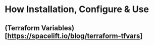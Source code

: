 # How Installation, Configure & Use

## (Terraform Variables)[https://spacelift.io/blog/terraform-tfvars]

